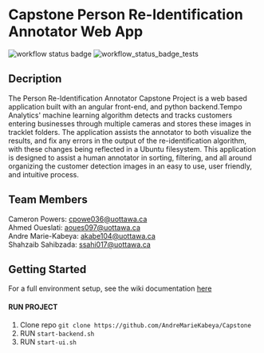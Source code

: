 # Capstone Person Re-Identification Annotator Web App
![workflow status badge](https://github.com/AndreMarieKabeya/Capstone/actions/workflows/main.yml/badge.svg)
![workflow_status_badge_tests](https://github.com/AndreMarieKabeya/Capstone/actions/workflows/python-app-CI.yml/badge.svg)

## Decription
The Person Re-Identification Annotator Capstone Project is a web based application built with an angular front-end, and python backend.Tempo Analytics' machine learning algorithm detects and tracks customers entering businesses through multiple cameras and stores these images in tracklet folders. The application assists the annotator to both visualize the results, and fix any errors in the output of the re-identification algorithm, with these changes being reflected in a Ubuntu filesystem. This application is designed to assist a human annotator in sorting, filtering, and all around organizing the customer detection images in an easy to use, user friendly, and intuitive process. 

## Team Members
Cameron Powers: cpowe036@uottawa.ca\
Ahmed Oueslati: aoues097@uottawa.ca\
Andre Marie-Kabeya: akabe104@uottawa.ca\
Shahzaib Sahibzada: ssahi017@uottawa.ca

## Getting Started
For a full environment setup, see the wiki documentation [here](https://github.com/AndreMarieKabeya/Capstone/wiki/Environment-Setup)

#### RUN PROJECT
1. Clone repo `git clone https://github.com/AndreMarieKabeya/Capstone` 
1. RUN `start-backend.sh` 
2. RUN `start-ui.sh`

